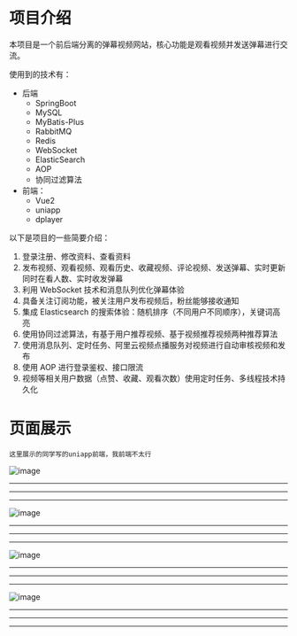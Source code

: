 # 项目介绍

本项目是一个前后端分离的弹幕视频网站，核心功能是观看视频并发送弹幕进行交流。

使用到的技术有：
* 后端
  * SpringBoot
  * MySQL
  * MyBatis-Plus
  * RabbitMQ
  * Redis
  * WebSocket
  * ElasticSearch
  * AOP
  * 协同过滤算法
* 前端：
  * Vue2
  * uniapp
  * dplayer

以下是项目的一些简要介绍：
1. 登录注册、修改资料、查看资料
2. 发布视频、观看视频、观看历史、收藏视频、评论视频、发送弹幕、实时更新同时在看人数、实时收发弹幕
3. 利用 WebSocket 技术和消息队列优化弹幕体验
4. 具备关注订阅功能，被关注用户发布视频后，粉丝能够接收通知
5. 集成 Elasticsearch 的搜索体验：随机排序（不同用户不同顺序），关键词高亮
6. 使用协同过滤算法，有基于用户推荐视频、基于视频推荐视频两种推荐算法
7. 使用消息队列、定时任务、阿里云视频点播服务对视频进行自动审核视频和发布
8. 使用 AOP 进行登录鉴权、接口限流
9. 视频等相关用户数据（点赞、收藏、观看次数）使用定时任务、多线程技术持久化

# 页面展示

```text
这里展示的同学写的uniapp前端，我前端不太行
```
![image](https://github.com/heshixing/hbbili/assets/102710734/71d53149-97cc-4cbc-8157-384ec0717c1a)


*** ***

*** ***

***

![image](https://github.com/heshixing/hbbili/assets/102710734/a7f6a1f6-3ad4-4634-8fd0-895ae933de42)


***

***

***

![image](https://github.com/heshixing/hbbili/assets/102710734/a0004210-415f-40db-97e7-0d15fe0ce2c0)


***

***

***

![image](https://github.com/heshixing/hbbili/assets/102710734/2e1b1c69-6ecf-4857-8ba8-9f9b49c972ae)


***

***

***

